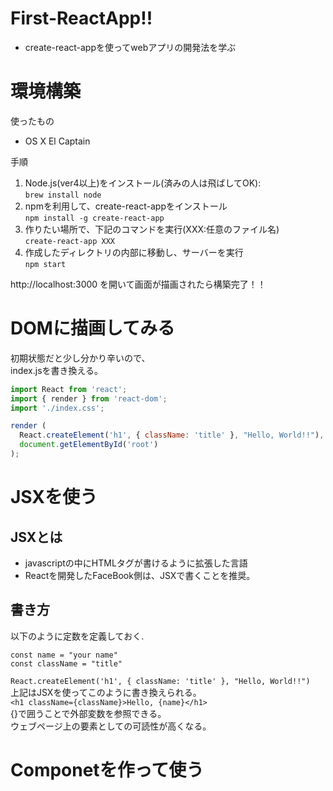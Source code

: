 # First-ReactApp!!
* create-react-appを使ってwebアプリの開発法を学ぶ

# 環境構築
使ったもの  
- OS X El Captain

手順  
1. Node.js(ver4以上)をインストール(済みの人は飛ばしてOK):  
`brew install node`  
2. npmを利用して、create-react-appをインストール  
`npm install -g create-react-app`
3. 作りたい場所で、下記のコマンドを実行(XXX:任意のファイル名)  
`create-react-app XXX`
4. 作成したディレクトリの内部に移動し、サーバーを実行  
`npm start`

http://localhost:3000 を開いて画面が描画されたら構築完了！！

# DOMに描画してみる
初期状態だと少し分かり辛いので、  
index.jsを書き換える。  
```javascript:index.js
import React from 'react';
import { render } from 'react-dom';
import './index.css';

render (
  React.createElement('h1', { className: 'title' }, "Hello, World!!"),
  document.getElementById('root')
);
```

# JSXを使う
## JSXとは
* javascriptの中にHTMLタグが書けるように拡張した言語
* Reactを開発したFaceBook側は、JSXで書くことを推奨。

## 書き方
以下のように定数を定義しておく.  
```index.js:javascript
const name = "your name"
const className = "title"
```

`React.createElement('h1', { className: 'title' }, "Hello, World!!")`  
上記はJSXを使ってこのように書き換えられる。  
`<h1 className={className}>Hello, {name}</h1>`  
{}で囲うことで外部変数を参照できる。  
ウェブページ上の要素としての可読性が高くなる。  

# Componetを作って使う
